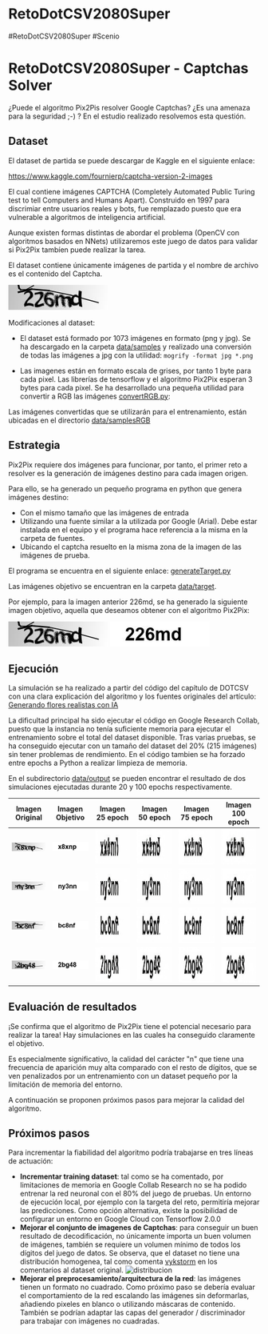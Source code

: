 # RetoDotCSV2080Super
#RetoDotCSV2080Super #Scenio

RetoDotCSV2080Super - Captchas Solver
=====================================

¿Puede el algoritmo Pix2Pis resolver Google Captchas? ¿Es una amenaza para la seguridad ;-) ? En el estudio realizado resolvemos esta questión.

Dataset
-------

El dataset de partida se puede descargar de Kaggle en el siguiente enlace:

https://www.kaggle.com/fournierp/captcha-version-2-images

El cual contiene imágenes CAPTCHA (Completely Automated Public Turing test to tell Computers and Humans Apart). Construido en 1997 para discrimiar entre usuarios reales y bots, fue remplazado puesto que era vulnerable a algoritmos de inteligencia artificial.

Aunque existen formas distintas de abordar el problema (OpenCV con algoritmos basados en NNets) utilizaremos este juego de datos para validar si Pix2Pix tambíen puede realizar la tarea.

El dataset contiene únicamente imágenes de partida y el nombre de archivo es el contenido del Captcha.

![Screenshot](data/samples/226md.jpg)

Modificaciones al dataset:
+ El dataset está formado por 1073 imágenes en formato (png y jpg). Se ha descargado en la carpeta [data/samples](data/samples) y realizado una conversión de todas las imágenes a jpg con la utilidad: `mogrify -format jpg *.png`

+ Las imagenes están en formato escala de grises, por tanto 1 byte para cada pixel. Las librerías de tensorflow y el algoritmo Pix2Pix  esperan 3 bytes para cada pixel. Se ha desarrollado una pequeña utilidad para convertir a RGB las imágenes [convertRGB.py](data\convertRGB.py):

Las imágenes convertidas que se utilizarán para el entrenamiento, están ubicadas en el directorio [data/samplesRGB](data/samplesRGB)

Estrategia
----------

Pix2Pix requiere dos imágenes para funcionar, por tanto, el primer reto a resolver es la generación de imágenes destino para cada imagen origen.

Para ello, se ha generado un pequeño programa en python que genera imágenes destino:
+ Con el mismo tamaño que las imágenes de entrada
+ Utilizando una fuente similar a la utilizada por Google (Arial). Debe estar instalada en el equipo y el programa hace referencia a la misma en la carpeta de fuentes.
+ Ubicando el captcha resuelto en la misma zona de la imagen de las imágenes de prueba.

El programa se encuentra en el siguiente enlace: [generateTarget.py](data/generateTarget.py)

Las imágenes objetivo se encuentran en la carpeta [data/target](data/target).

Por ejemplo, para la imagen anterior 226md, se ha generado la siguiente imagen objetivo, aquella que deseamos obtener con el algoritmo Pix2Pix:

![data/samples/226md.jpg](data/samples/226md.jpg)
![data/target/226md.jpg](data/target/226md.jpg)

Ejecución
---------

La simulación se ha realizado a partir del código del capítulo de DOTCSV con una clara explicación del algoritmo y los fuentes originales del artículo: [Generando flores realistas con IA](www.youtube.com%2Fwatch%3Fv%3DYsrMGcgfETY&usg=AOvVaw2EhzgOGfuTM_-L4TGhGbBj)

La dificultad principal ha sido ejecutar el código en Google Research Collab, puesto que la instancia no tenía suficiente memoria para ejecutar el entrenamiento sobre el total del dataset disponible. Tras varias pruebas, se ha conseguido ejecutar con un tamaño del dataset del 20% (215 imágenes) sin tener problemas de rendimiento. En el código tambien se ha forzado entre epochs a Python a realizar limpieza de memoria. 

En el subdirectorio [data/output](data/output) se pueden encontrar el resultado de dos simulaciones ejecutadas durante 20 y 100 epochs respectivamente.

| Imagen Original | Imagen Objetivo | Imagen 25 epoch | Imagen 50 epoch | Imagen 75 epoch | Imagen 100 epoch |
| --------------- | --------------- | --------------- | --------------- | --------------- | ---------------- |
| ![data/samples/x8xnp.jpg](data/samples/x8xnp.jpg) | ![data/target/x8xnp.jpg](data/target/x8xnp.jpg) | ![](data/output/Size20Epoch100/1_25.jpg) | ![](data/output/Size20Epoch100/1_50.jpg) | ![](data/output/Size20Epoch100/1_75.jpg) | ![](data/output/Size20Epoch100/1_99.jpg) |
| ![data/samples/ny3nn.jpg](data/samples/ny3nn.jpg) | ![data/target/ny3nn.jpg](data/target/ny3nn.jpg) | ![](data/output/Size20Epoch100/3_25.jpg) | ![](data/output/Size20Epoch100/3_50.jpg) | ![](data/output/Size20Epoch100/3_75.jpg) | ![](data/output/Size20Epoch100/3_99.jpg) |
| ![data/samples/bc8nf.jpg](data/samples/bc8nf.jpg) | ![data/target/bc8nf.jpg](data/target/bc8nf.jpg) | ![](data/output/Size20Epoch100/4_25.jpg) | ![](data/output/Size20Epoch100/4_50.jpg) | ![](data/output/Size20Epoch100/4_75.jpg) | ![](data/output/Size20Epoch100/4_99.jpg) |
| ![data/samples/2bg48.jpg](data/samples/2bg48.jpg) | ![data/target/2bg48.jpg](data/target/2bg48.jpg) | ![](data/output/Size20Epoch100/5_25.jpg) | ![](data/output/Size20Epoch100/5_50.jpg) | ![](data/output/Size20Epoch100/5_75.jpg) | ![](data/output/Size20Epoch100/5_99.jpg) |

Evaluación de resultados
------------------------

¡Se confirma que el algoritmo de Pix2Pix tiene el potencial necesario para realizar la tarea! Hay simulaciones en las cuales ha conseguido claramente el objetivo. 

Es especialmente significativo, la calidad del carácter "n" que tiene una frecuencia de aparición muy alta comparado con el resto de dígitos, que se ven penalizados por un entrenamiento con un dataset pequeño por la limitación de memoria del entorno.

A continuación se proponen próximos pasos para mejorar la calidad del algoritmo. 

Próximos pasos
--------------

Para incrementar la fiabilidad del algoritmo podría trabajarse en tres líneas de actuación:
+ **Incrementar training dataset**: tal como se ha comentado, por limitaciones de memoria en Google Collab Research no se ha podido entrenar la red neuronal con el 80% del juego de pruebas. Un entorno de ejecución local, por ejemplo con la targeta del reto, permitiría mejorar las predicciones. Como opción alternativa, existe la posibilidad de configurar un entorno en Google Cloud con Tensorflow 2.0.0
+ **Mejorar el conjunto de imagenes de Captchas**: para conseguir un buen resultado de decodificación, no únicamente importa un buen volumen de imágenes, también se requiere un volumen mínimo de todos los dígitos del juego de datos. Se observa, que el dataset no tiene una distribución homogenea, tal como comenta [vykstorm](https://www.kaggle.com/vykstorm) en los comentarios al dataset original. ![distribucion](https://i.imgur.com/0df4KxX.png)
+ **Mejorar el preprocesamiento/arquitectura de la red**: las imágenes tienen un formato no cuadrado. Como próximo paso se debería evaluar el comportamiento de la red escalando las imágenes sin deformarlas, añadiendo pixeles en blanco o utilizando máscaras de contenido. También se podrían adaptar las capas del generador / discriminador para trabajar con imágenes no cuadradas.


